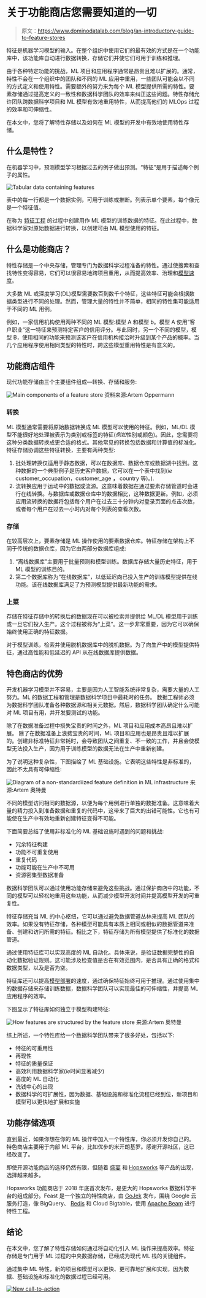 # 关于功能商店您需要知道的一切

> 原文：<https://www.dominodatalab.com/blog/an-introductory-guide-to-feature-stores>

特征是机器学习模型的输入。在整个组织中使用它们的最有效的方式是在一个功能库中，该功能库自动进行数据转换，存储它们并使它们可用于训练和推理。

由于各种特定功能的挑战，ML 项目和应用程序通常是昂贵且难以扩展的。通常，特性不会在一个组织中的团队和不同的 ML 应用中重用，一些团队可能会以不同的方式定义和使用特性。需要额外的努力来为每个 ML 模型提供所需的特性。要素存储通过提高定义的一致性和数据科学团队的效率来纠正这些问题。特性存储允许团队跨数据科学项目和 ML 模型有效地重用特性，从而提高他们的 MLOps 过程的效率和可伸缩性。

在本文中，您将了解特性存储以及如何在 ML 模型的开发中有效地使用特性存储。

## 什么是特性？

在机器学习中，预测模型学习根据过去的例子做出预测。“特征”是用于描述每个例子的属性。

![Tabular data containing features](img/6fb1925eb7a6eb67e8da19d573399b02.png)

表中的每一行都是一个数据实例，可用于训练或推断。列表示单个要素，每个像元是一个特征值。

在称为 [特征工程](https://www.dominodatalab.com/data-science-dictionary/feature-engineering) 的过程中创建用作 ML 模型的训练数据的特征。在此过程中，数据科学家对原始数据进行转换，以创建可由 ML 模型使用的特征。

## 什么是功能商店？

特性存储是一个中央存储，管理专门为数据科学过程准备的特性。通过使搜索和查找特性变得容易，它们可以很容易地跨项目重用，从而提高效率、治理和[模型速度](https://www.dominodatalab.com/blog/model-velocity)。

大多数 ML 或深度学习(DL)模型需要数百到数千个特征，这些特征可能会根据数据类型进行不同的处理。然而，管理大量的特性并不简单，相同的特性集可能适用于不同的 ML 用例。

例如，一家信用机构使用两种不同的 ML 模型:模型 A 和模型 b。模型 A 使用“客户职业”这一特征来预测特定客户的信用评分。与此同时，另一个不同的模型，模型 B，使用相同的功能来预测该客户在信用机构接洽时升级到某个产品的概率。当几个应用程序使用相同类型的特性时，跨这些模型重用特性是有意义的。

## 功能商店组件

现代功能存储由三个主要组件组成—转换、存储和服务:

![Main components of a feature store](img/86d619d2e32fdb2e0e6e367cc2ef311c.png) 资料来源:Artem Oppermann

### 转换

ML 模型通常需要将原始数据转换成 ML 模型可以使用的特征。例如，ML/DL 模型不能很好地处理被表示为类别或标签的特征(*例如*性别或颜色)。因此，您需要将这种分类数据转换成更合适的格式。其他常见的转换包括数据和计算值的标准化。特征存储协调这些特征转换，主要有两种类型:

1.  批处理转换仅适用于静态数据，可以在数据库、数据仓库或数据湖中找到。这种数据的一个典型例子是历史客户数据，它可以在一个表中找到(*ie* customer_occupation，customer_age **，** country 等)。).
2.  流转换应用于运动中的数据或流源。这意味着数据在通过要素存储管道时会进行在线转换。与数据库或数据仓库中的数据相比，这种数据更新。例如，必须应用流转换的数据将包括每个用户在过去三十分钟内对登录页面的点击次数，或者每个用户在过去一小时内对每个列表的查看次数。

### 存储

在较高层次上，要素存储是 ML 操作使用的要素数据仓库。特征存储在架构上不同于传统的数据仓库，因为它由两部分数据库组成:

1.  “离线数据库”主要用于批量预测和模型训练。数据库存储大量历史特征，用于 ML 模型的训练目的。
2.  第二个数据库称为“在线数据库”，以低延迟向已投入生产的训练模型提供在线功能。该在线数据库满足了为预测模型提供最新功能的需求。

### 上菜

存储在特征存储中的转换后的数据现在可以被检索并提供给 ML/DL 模型用于训练或一旦它们投入生产。这个过程被称为“上菜”。这一步非常重要，因为它可以确保始终使用正确的特征数据。

对于模型训练，检索并使用脱机数据库中的脱机数据。为了向生产中的模型提供特征，通过高性能和低延迟的 API 从在线数据库提供数据。

## 特色商店的优势

开发机器学习模型并不容易，主要是因为人工智能系统非常复杂，需要大量的人工努力。ML 的数据工程和管理是数据科学项目中最耗时的任务。 数据工程师必须为数据科学团队准备各种数据源和相关元数据。然后，数据科学团队确定什么可能对 ML 项目有用，并开发要测试的功能。

除了在数据准备过程中损失宝贵的时间之外，ML 项目和应用成本高昂且难以扩展。 除了在数据准备上浪费宝贵的时间，ML 项目和应用也是昂贵且难以扩展的。创建非标准特征非常耗时，会导致团队之间重复、不一致的工作，并且会使模型无法投入生产，因为用于训练模型的数据无法在生产中重新创建。

为了说明这种复杂性，下图描绘了 ML 基础设施。它表明这些特性是非标准的，因此不太具有可伸缩性:

![Diagram of a non-standardiized feature definition in ML infrastructure](img/f52ccedb3aea9560e08cc8e89742b64b.png) 来源:Artem 奥特曼

不同的模型访问相同的数据源，以便为每个用例进行单独的数据准备。这意味着大量的精力投入到准备数据和重复的代码中，这带来了巨大的出错可能性。它也有可能使在生产中有效地重新创建特征变得不可能。

下面简要总结了使用非标准化的 ML 基础设施时遇到的问题和挑战:

*   冗余特征构建
*   功能不可重复使用
*   重复代码
*   功能可能在生产中不可用
*   资源密集型数据准备

数据科学团队可以通过使用功能存储来避免这些挑战。通过保护商店中的功能，不同的模型可以轻松地重用这些功能，从而减少模型开发时间并提高模型开发的可重复性。

特征存储充当 ML 的中心枢纽，它可以通过避免数据管道丛林来提高 ML 团队的效率。如果没有特征存储，各种模型可能具有本质上相同或相似的数据管道来准备、创建和访问所需的特征。相比之下，特征存储为所有模型提供了标准化的数据管道。

通过使用特征库可以实现高度的 ML 自动化。具体来说，是验证数据完整性的自动化数据验证规则。这可能涉及检查值是否在有效范围内，是否具有正确的格式和数据类型，以及是否为空。

特征库还可以提高[模型部署](https://www.dominodatalab.com/blog/machine-learning-model-deployment)的速度，通过确保特征始终可用于推理。通过使用集中的数据存储来存储训练数据，数据科学团队可以实现最佳的可伸缩性，并提高 ML 应用程序的效率。

下图显示了特征库如何独立于模型构建特征:

![How features are structured by the feature store](img/2f7542d9f66da052e44310a7f80222e1.png)  来源:Artem 奥特曼 

综上所述，一个特性库给一个数据科学团队带来了很多好处，包括以下:

*   特征的可重用性
*   再现性
*   特征的质量保证
*   高效利用数据科学家(*ie*时间显著减少)
*   高度的 ML 自动化
*   洗钱中心的出现
*   数据科学的可扩展性，因为数据、基础设施和标准化流程已经到位，新项目和模型可以更快地扩展和实施

## 功能存储选项

直到最近，如果你想在你的 ML 操作中加入一个特性库，你必须开发你自己的。特色商店主要用于内部 ML 平台，比如优步的米开朗基罗。感谢开源社区，这已经改变了。

即使开源功能商店的选择仍然有限，但随着 [盛宴](https://feast.dev/) 和 [Hopsworks](https://www.hopsworks.ai/) 等产品的出现，选择越来越多。

Hopsworks 功能商店于 2018 年底首次发布，是更大的 Hopsworks 数据科学平台的组成部分。Feast 是一个独立的特性商店，由 [GoJek](https://www.gojek.com/en-id/) 发布，围绕 Google 云服务打造，像 BigQuery、 [Redis](https://redis.io/) 和 Cloud Bigtable，使用 [Apache Beam](https://beam.apache.org/) 进行特性工程。

## 结论

在本文中，您了解了特性存储如何通过将自动化引入 ML 操作来提高效率。特征存储是专门用于 ML 过程的中央数据存储，已经成为现代 ML 栈的关键组件。

通过集中 ML 特性，新的项目和模型可以更快、更可靠地扩展和实现，因为数据、基础设施和标准化的数据过程已经可用。

[![New call-to-action](img/695b111636d75b0a7fa381958f2c1f07.png)](https://cta-redirect.hubspot.com/cta/redirect/6816846/3b1bb148-3580-412a-acc2-5b36f3c0020a)